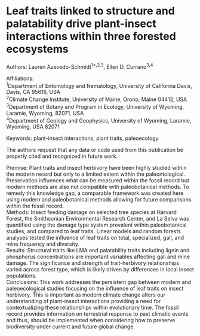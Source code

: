 # Leaf traits linked to structure and palatability drive plant-insect interactions within three forested ecosystems
Authors: Lauren Azevedo-Schmidt<sup>1*,2,3</sup>, Ellen D. Currano<sup>3,4</sup>

Affiliations: \
<sup>1</sup>Department of Entomology and Nematology, University of California Davis, Davis, CA 95616, USA \
<sup>2</sup>Climate Change Institute, University of Maine, Orono, Maine 04412, USA \
<sup>3</sup>Department of Botany and Program in Ecology, University of Wyoming, Laramie, Wyoming, 82071, USA \
<sup>4</sup>Department of Geology and Geophysics, University of Wyoming, Laramie, Wyoming, USA 82071

Keywords: plant-insect interactions, plant traits, paleoecology

The authors request that any data or code used from this publication be properly cited and recognized in future work. 

Premise: Plant traits and insect herbivory have been highly studied within the modern record but only to a limited extent within the paleontological. Preservation influences what can be measured within the fossil record but modern methods are also not compatible with paleobotanical methods. To remedy this knowledge gap, a comparable framework was created here using modern and paleobotanical methods allowing for future comparisons within the fossil record.  \
Methods: Insect feeding damage on selected tree species at Harvard Forest, the Smithsonian Environmental Research Center, and La Selva was quantified using the damage type system prevalent within paleobotanical studies, and compared to leaf traits. Linear models and random forests analyses tested the influence of leaf traits on total, specialized, gall, and mine frequency and diversity.  \
Results: Structural traits like LMA and palatability traits including lignin and phosphorus concentrations are important variables affecting gall and mine damage. The significance and strength of trait-herbivory relationships varied across forest type, which is likely driven by differences in local insect populations.\
Conclusions: This work addresses the persistent gap between modern and paleoecological studies focusing on the influence of leaf traits on insect herbivory. This is important as modern climate change alters our understanding of plant-insect interactions providing a need for contextualizing these relationships within evolutionary time. The fossil record provides information on terrestrial response to past climatic events and thus, should be implemented when considering how to preserve biodiversity under current and future global change.

